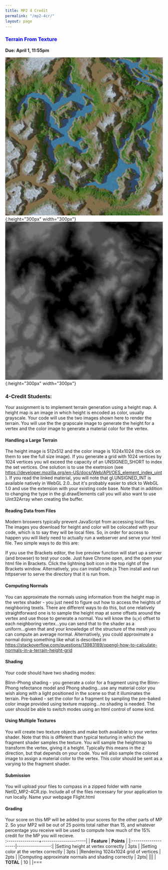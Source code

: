 ```yaml
---
title: MP2 4 Credit
permalink: "/mp2-4cr/"
layout: page
---
```


### <span style="color:blue">Terrain From Texture</span>
**Due: April 1, 11:55pm**

![terrain color](/assets/img/colorHMBIG.png){:height="300px" width="300px"} 
![terrain color](/assets/img/heightHMBIG.png){:height="300px" width="300px"} 

### 4-Credit Students: ###

Your assignment is to implement terrain generation using a height map. A height map is an image in which height is encoded as color, usually grayscale. Your code will use the two images shown here to render the terrain. You will use the the grapscale image to generate the height for a vertex and the color image to generate a material color for the vertex.

#### Handling a Large Terrain ####

The height image is 512x512 and the color image is 1024x1024 (the click on them to see the full size image). If you generate a grid with 1024 vertices by 1024 vertices you wll exceed the capacity of an UNSIGNED_SHORT to index the set vertices. One solution is to use the exetnsion  (see https://developer.mozilla.org/en-US/docs/Web/API/OES_element_index_uint ). If you read the linked material, you will note that gl.UNSIGNED_INT is available natively  in WebGL  2.0...but it's probably easier to stick to WebGL 1.0 and use the extension with your existing code base. Note that in addition to changing the type in the gl.drawElements call you will also want to use Uint32Array when creating the buffer.

#### Reading Data from Files ####

Modern broswers typically prevent JavaScript from accessing local files. The images you download for height and color will be colocated with your code, which is to say they will be local files. So, in order for access to happen you will likely need to actually run a webserver and serve your html file. Two simple ways to do this are:

If you use the Brackets editor, the live preview function will start up a server (and browser) to test your code.
Just have Chrome open, and the open your html file in Brackets. Click the lightning bolt icon in the top right of the Brackets window.
Alternatively, you can install node.js Then install and run httpserver to serve the directory that it is run from.​
 
#### Computing Normals ####

You can approximate the normals using information from the height map in the vertex shader - you just need to figure out how to access the heights of neighboring texels. There are different ways to do this, but one relatively straightforward one is to sample the height map at some offsets around the vertex and use those to generate a normal. You will know the (u,v) offset to each neighboring vertex...you can send that to the shader as a uniform...given that and your knowledge of the structure of the mesh you can compute an average normal. Alternatively, you could approximate a normal doing something like what is described in https://stackoverflow.com/questions/13983189/opengl-how-to-calculate-normals-in-a-terrain-height-grid​ 

#### Shading ####

Your code should have two shading modes:

Blinn-Phong shading - you generate a color for a fragment using the Blinn-Phong refectance model and Phong shading...use any material color you wish along with a light positioned in the scene so that it illuminates the terrain.
Pre-baked - set the color for a fragment by sampling the pre-baked color image provided using texture mapping...no shading is needed. 
The user should be able to switch modes using an html control of some kind.

#### Using Multiple Textures ####

You will create two texture objects and make both available to your vertex shader. Note that this is different than typical texturing in which the fragment shader samples the texture. You will sample the heightmap to transform the vertex, giving it a height. Typically this means in the z direction, but that depends on your code. You will also sample the colored image to assign a material color to the vertex. This color should be sent as a varying to the fragment shader. 

#### Submission ####

You will upload your files to compass in a zipped folder with name NetID_MP2-4CR.zip. Include all of the files necessary for your application to run locally. Name your webpage Flight.html

#### Grading ####
Your score on this MP will be added to your scores for the other parts of MP 2. So your MP2 will be out of 25 points total rather than 15, and whatever percentage you receive will be used to compute how much of the 15% credit for the MP you will recieve.  
:----------------+----------------------|
| **Feature**     | **Points**           |
|:--------------------|-----------------:|
|Setting height at vertex correctly |	3pts |
|Setting color at the vertex correctly	| 3pts |
|Rendering 1024x1024 grid of vertices	| 2pts |
|Computing approximate normals and shading correctly |	2pts|
|||
| **TOTAL**	                                                | 10    |
|===
 
